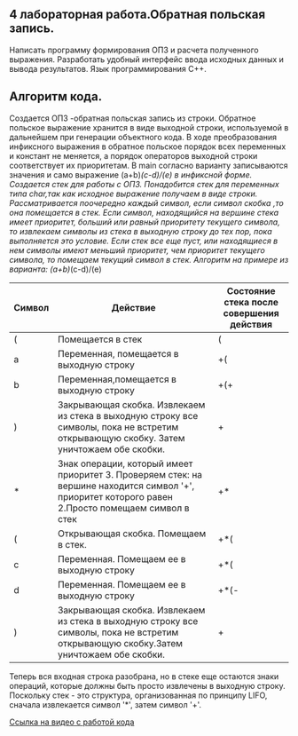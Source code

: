 ## 4 лабораторная работа.Обратная польская запись.
Написать программу формирования ОПЗ и расчета полученного выражения. Разработать удобный интерфейс ввода исходных данных и вывода результатов. Язык программирования С++.
## Алгоритм кода.
Создается ОПЗ -обратная польская запись из строки.
Обратное польское выражение хранится в виде выходной строки, используемой в дальнейшем при генерации объектного кода. В ходе преобразования инфиксного выражения в обратное польское порядок всех переменных и констант не меняется, а порядок операторов выходной строки соответствует их приоритетам.
В main согласно варианту записываются значения и само выражение
(a+b)*(c-d)/(e) в инфиксной форме.
Создается стек для работы с ОПЗ.
Понадобится стек для переменных типа  char,так как исходное выражение получаем в виде строки.
Рассматривается поочередно каждый символ, если символ скобка ,то она помещается в стек. Если символ, находящийся на вершине стека имеет приоритет, больший или равный приоритету текущего символа, то извлекаем символы из стека в выходную строку до тех пор, пока выполняется это условие. Если стек все еще пуст, или находящиеся в нем символы имеют меньший приоритет, чем приоритет текущего символа, то помещаем текущий символ в стек.
Алгоритм на примере из варианта: (a+b)*(c-d)/(e)

Символ|Действие|Состояние стека после совершения действия
---|---|---
(| Помещается в стек|(
a| Переменная, помещается в выходную строку|+(
b| Переменная,помещается в выходную строку|+(+
)| Закрывающая скобка. Извлекаем из стека в выходную строку все символы, пока не встретим открывающую скобку. Затем уничтожаем обе скобки.|+
*| Знак операции, который имеет приоритет 3. Проверяем стек: на вершине находится символ '+', приоритет которого равен 2.Просто помещаем символ в стек |+*
(| Открывающая скобка. Помещаем в стек.|+*(|
|c| Переменная. Помещаем ее в выходную строку|+*(|
|d| Переменная. Помещаем ее в выходную строку|+*(-|
|)| Закрывающая скобка. Извлекаем из стека в выходную строку все символы, пока не встретим открывающую скобку.Затем уничтожаем обе скобки.|+|
Теперь вся входная строка разобрана, но в стеке еще остаются знаки операций, которые должны быть просто извлечены в выходную строку. Поскольку стек - это структура, организованная по принципу LIFO, сначала извлекается символ '*', затем символ '+'.

[Ссылка на видео с работой кода](https://drive.google.com/file/d/15VE6MmusfGUcUb3SptN7Q7c5ENCy1VDx/view?usp=sharing)
